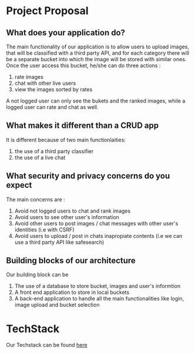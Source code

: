 # Project Proposal

## What does your application do?

The main functionality of our application is to allow users to upload images, that will be classified with a third party API, and for each category there will be a separate bucket into which the image will be stored with similar ones. Once the user access this bucket, he/she can do three actions :

1. rate images
2. chat with other live users
3. view the images sorted by rates

A not logged user can only see the bukets and the ranked images, while a logged user can rate and chat as well.

## What makes it different than a CRUD app

It is different because of two main functionlaities:

1. the use of a third party classifier
2. the use of a live chat

## What security and privacy concerns do you expect

The main concerns are :

1. Avoid not logged users to chat and rank images
2. Avoid users to see other user's information
3. Avoid other users to post images / chat messages with other user's identities (i.e with CSRF)
4. Avoid users to upload / post in chats inapropiate contents (i.e we can use a third party API like safesearch)

## Building blocks of our architecture

Our building block can be

1. The use of a database to store bucket, images and user's informtion
2. A front end application to store in local buckets
3. A back-end application to handle all the main functionalities like login, image upload and bucket selection

# TechStack

Our Techstack can be found [here](https://github.com/ckclassrooms/final-project-proposal-los-sorcios/doumentation)

